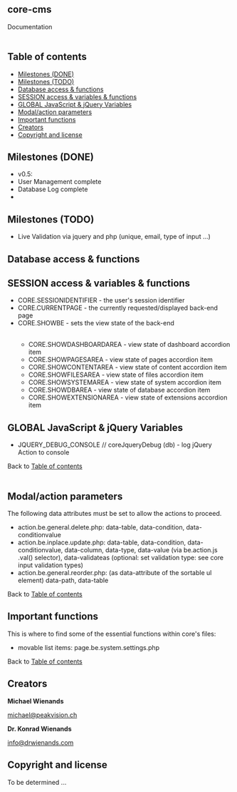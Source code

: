 ## core-cms
Documentation
<br><br>

## Table of contents

- [Milestones (DONE)](#milestones-(done)) 
- [Milestones (TODO)](#milestones-todo) 
- [Database access & functions](#Database-access-&-functions)
- [SESSION access & variables & functions](#SESSION-access-&-variables-&-functions)
- [GLOBAL JavaScript & jQuery Variables](#GLOBAL-JavaScript-&-jQuery-Variables)
- [Modal/action parameters](#modal/action-parameters)
- [Important functions](#important-functions)
- [Creators](#creators)
- [Copyright and license](#copyright-and-license)


## Milestones (DONE)

- v0.5:
- User Management complete
- Database Log complete
- 


## Milestones (TODO)

- Live Validation via jquery and php (unique, email, type of input ...)


## Database access & functions


## SESSION access & variables & functions

<ul>
    <li>CORE.SESSIONIDENTIFIER - the user's session identifier</li>
    <li>CORE.CURRENTPAGE - the currently requested/displayed back-end page</li>
    <li>CORE.SHOWBE - sets the view state of the back-end</li>
    <br>
        <ul>
            <li>CORE.SHOWDASHBOARDAREA - view state of dashboard accordion item</li>
            <li>CORE.SHOWPAGESAREA - view state of pages accordion item</li>      
            <li>CORE.SHOWCONTENTAREA - view state of content accordion item</li>       
            <li>CORE.SHOWFILESAREA - view state of files accordion item</li>            
            <li>CORE.SHOWSYSTEMAREA - view state of system accordion item</li>
            <li>CORE.SHOWDBAREA - view state of database accordion item</li>    
            <li>CORE.SHOWEXTENSIONAREA - view state of extensions accordion item</li>         
        </ul>
</ul>

## GLOBAL JavaScript & jQuery Variables

<ul>
    <li>JQUERY_DEBUG_CONSOLE // coreJqueryDebug (db) - log jQuery Action to console</li>
</ul>

Back to [Table of contents](#table-of-contents)
<br><br>

## Modal/action parameters

The following data attributes must be set to allow the actions to proceed.
<ul>
    <li>action.be.general.delete.php: 
    data-table, 
    data-condition, 
    data-conditionvalue</li>
    <li>action.be.inplace.update.php: data-table, data-condition, data-conditionvalue, data-column, data-type, data-value (via be.action.js .val() selector), data-validateas (optional: set validation type: see core input validation types)</li>    
    <li>action.be.general.reorder.php: (as data-attribute of the sortable ul element) data-path, data-table</li> 
</ul>

Back to [Table of contents](#table-of-contents)

## Important functions

This is where to find some of the essential functions within core's files:
- movable list items: page.be.system.settings.php

Back to [Table of contents](#table-of-contents)

## Creators

**Michael Wienands**

michael@peakvision.ch

**Dr. Konrad Wienands**

info@drwienands.com



## Copyright and license

To be determined ... 